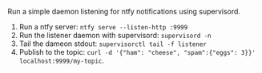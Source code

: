 Run a simple daemon listening for ntfy notifications using supervisord.

 1. Run a ntfy server:  `ntfy serve --listen-http :9999`
 2. Run the listener daemon with supervisord: `supervisord -n`
 3. Tail the dameon stdout: `supervisorctl tail -f listener`
 4. Publish to the topic: `curl -d '{"ham": "cheese", "spam":{"eggs": 3}}' localhost:9999/my-topic`.

